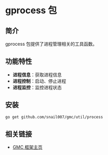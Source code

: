 # gprocess 包

## 简介

gprocess 包提供了进程管理相关的工具函数。

## 功能特性

- **进程信息**：获取进程信息
- **进程控制**：启动、停止进程
- **进程监控**：监控进程状态

## 安装

```bash
go get github.com/snail007/gmc/util/process
```

## 相关链接

- [GMC 框架主页](https://github.com/snail007/gmc)
